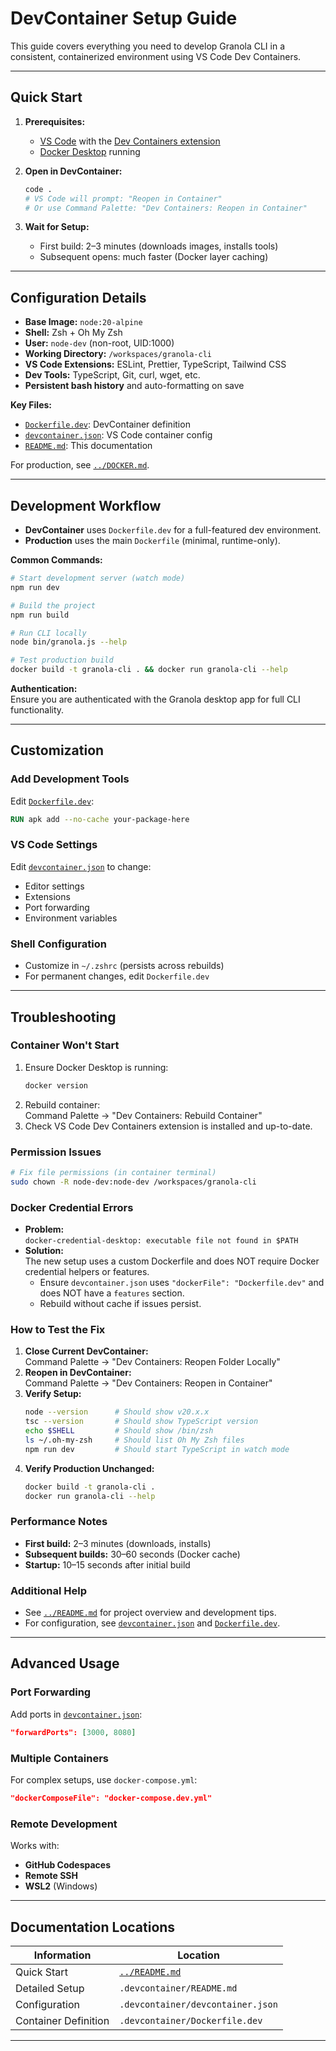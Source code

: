 # DevContainer Setup Guide

This guide covers everything you need to develop Granola CLI in a consistent, containerized environment using VS Code Dev Containers.

---

## Quick Start

1. **Prerequisites:**
   - [VS Code](https://code.visualstudio.com/) with the [Dev Containers extension](https://marketplace.visualstudio.com/items?itemName=ms-vscode-remote.remote-containers)
   - [Docker Desktop](https://www.docker.com/products/docker-desktop/) running

2. **Open in DevContainer:**
   ```bash
   code .
   # VS Code will prompt: "Reopen in Container"
   # Or use Command Palette: "Dev Containers: Reopen in Container"
   ```

3. **Wait for Setup:**
   - First build: 2–3 minutes (downloads images, installs tools)
   - Subsequent opens: much faster (Docker layer caching)

---

## Configuration Details

- **Base Image:** `node:20-alpine`
- **Shell:** Zsh + Oh My Zsh
- **User:** `node-dev` (non-root, UID:1000)
- **Working Directory:** `/workspaces/granola-cli`
- **VS Code Extensions:** ESLint, Prettier, TypeScript, Tailwind CSS
- **Dev Tools:** TypeScript, Git, curl, wget, etc.
- **Persistent bash history** and auto-formatting on save

**Key Files:**
- [`Dockerfile.dev`](./Dockerfile.dev): DevContainer definition
- [`devcontainer.json`](./devcontainer.json): VS Code container config
- [`README.md`](./README.md): This documentation

For production, see [`../DOCKER.md`](../DOCKER.md).

---

## Development Workflow

- **DevContainer** uses `Dockerfile.dev` for a full-featured dev environment.
- **Production** uses the main `Dockerfile` (minimal, runtime-only).

**Common Commands:**
```bash
# Start development server (watch mode)
npm run dev

# Build the project
npm run build

# Run CLI locally
node bin/granola.js --help

# Test production build
docker build -t granola-cli . && docker run granola-cli --help
```

**Authentication:**  
Ensure you are authenticated with the Granola desktop app for full CLI functionality.

---

## Customization

### Add Development Tools
Edit [`Dockerfile.dev`](./Dockerfile.dev):
```dockerfile
RUN apk add --no-cache your-package-here
```

### VS Code Settings
Edit [`devcontainer.json`](./devcontainer.json) to change:
- Editor settings
- Extensions
- Port forwarding
- Environment variables

### Shell Configuration
- Customize in `~/.zshrc` (persists across rebuilds)
- For permanent changes, edit `Dockerfile.dev`

---

## Troubleshooting

### Container Won't Start
1. Ensure Docker Desktop is running:  
   ```bash
   docker version
   ```
2. Rebuild container:  
   Command Palette → "Dev Containers: Rebuild Container"
3. Check VS Code Dev Containers extension is installed and up-to-date.

### Permission Issues
```bash
# Fix file permissions (in container terminal)
sudo chown -R node-dev:node-dev /workspaces/granola-cli
```

### Docker Credential Errors
- **Problem:**  
  `docker-credential-desktop: executable file not found in $PATH`
- **Solution:**  
  The new setup uses a custom Dockerfile and does NOT require Docker credential helpers or features.  
  - Ensure `devcontainer.json` uses `"dockerFile": "Dockerfile.dev"` and does NOT have a `features` section.
  - Rebuild without cache if issues persist.

### How to Test the Fix
1. **Close Current DevContainer:**  
   Command Palette → "Dev Containers: Reopen Folder Locally"
2. **Reopen in DevContainer:**  
   Command Palette → "Dev Containers: Reopen in Container"
3. **Verify Setup:**  
   ```bash
   node --version      # Should show v20.x.x
   tsc --version       # Should show TypeScript version
   echo $SHELL         # Should show /bin/zsh
   ls ~/.oh-my-zsh     # Should list Oh My Zsh files
   npm run dev         # Should start TypeScript in watch mode
   ```
4. **Verify Production Unchanged:**  
   ```bash
   docker build -t granola-cli .
   docker run granola-cli --help
   ```

### Performance Notes
- **First build:** 2–3 minutes (downloads, installs)
- **Subsequent builds:** 30–60 seconds (Docker cache)
- **Startup:** 10–15 seconds after initial build

### Additional Help
- See [`../README.md`](../README.md) for project overview and development tips.
- For configuration, see [`devcontainer.json`](./devcontainer.json) and [`Dockerfile.dev`](./Dockerfile.dev).

---

## Advanced Usage

### Port Forwarding
Add ports in [`devcontainer.json`](./devcontainer.json):
```json
"forwardPorts": [3000, 8080]
```

### Multiple Containers
For complex setups, use `docker-compose.yml`:
```json
"dockerComposeFile": "docker-compose.dev.yml"
```

### Remote Development
Works with:
- **GitHub Codespaces**
- **Remote SSH**
- **WSL2** (Windows)

---

## Documentation Locations

| Information         | Location                          |
|---------------------|-----------------------------------|
| Quick Start         | [`../README.md`](../README.md)    |
| Detailed Setup      | `.devcontainer/README.md`         |
| Configuration       | `.devcontainer/devcontainer.json` |
| Container Definition| `.devcontainer/Dockerfile.dev`    |

---
